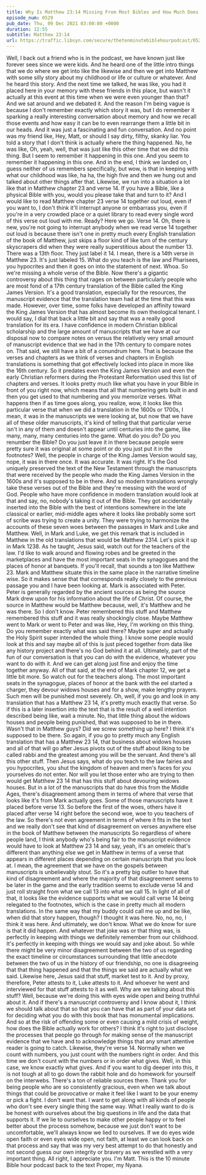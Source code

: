 ```yaml
---
title: Why Is Matthew 23:14 Missing From Most Bibles and How Much Does That Affect Matthew 23?
episode_num: 0529
pub_date: Thu, 09 Dec 2021 03:00:00 +0000
duration: 12:55
subtitle: Matthew 23:14
url: https://traffic.libsyn.com/secure/thetenminutebiblehourpodcast/0529_-_Why_Is_Matthew_23-14_Missing_From_Most_Bibles_and_How_Much_Does_That_Affect_Matthew_23.mp3
---
```


 Well, I back out a friend who is in the podcast, we have known just like forever sees since we were kids. And he heard one of the little intro things that we do where we get into like the likewise and then we get into Matthew with some silly story about my childhood or life or culture or whatever. And he heard this story. And the next time we talked, he was like, you had it placed here in your memory with these friends in this place, but wasn't it actually at this event at this time when we were even younger than that? And we sat around and we debated it. And the reason I'm being vague is because I don't remember exactly which story it was, but I do remember it sparking a really interesting conversation about memory and how we recall those events and how easy it can be to even rearrange them a little bit in our heads. And it was just a fascinating and fun conversation. And no point was my friend like, Hey, Matt, or should I say dirty, filthy, skanky liar. You told a story that I don't think is actually where the thing happened. No, he was like, Oh, yeah, well, that was just like this other time that we did this thing. But I seem to remember it happening in this one. And you seem to remember it happening in this one. And in the end, I think we landed on, I guess neither of us remembers specifically, but wow, is that in keeping with what our childhood was like, ha ha, the high five and then we hung out and talked about other things after that. Likewise, we run into a situation a lot like that in Matthew chapter 23 and verse 14. If you have a Bible, like a physical Bible with you, would you please take that and turn to it? And I would like to read Matthew chapter 23 verse 14 together out loud, even if you want to, I don't think it'll interrupt anyone or embarrass you, even if you're in a very crowded place or a quiet library to read every single word of this verse out loud with me. Ready? Here we go. Verse 14. Oh, there is new, you're not going to interrupt anybody when we read verse 14 together out loud is because there isn't one in pretty much every English translation of the book of Matthew, just skips a floor kind of like turn of the century skyscrapers did when they were really superstitious about the number 13. There was a 13th floor. They just label it 14. I mean, there is a 14th verse in Matthew 23. It's just labeled 15. What do you teach is the law and Pharisees, you hypocrites and then it goes on into the statement of next. Whoa. So we're missing a whole verse of the Bible. Now there's a gigantic controversy about this thing that rages on between particularly people who are most fond of a 17th century translation of the Bible called the King James Version. It's a good translation, especially for the resources, the manuscript evidence that the translation team had at the time that this was made. However, over time, some folks have developed an affinity toward the King James Version that has almost become its own theological tenant. I would say, I dial that back a little bit and say that was a really good translation for its era. I have confidence in modern Christian biblical scholarship and the large amount of manuscripts that we have at our disposal now to compare notes on versus the relatively very small amount of manuscript evidence that we had in the 17th century to compare notes on. That said, we still have a bit of a conundrum here. That is because the verses and chapters as we think of verses and chapters in English translations is something that got effectively locked into place in more like the 16th century. So it predates even the King James Version and even the early Christian reformers during the Protestant Reformation used this list of chapters and verses. It looks pretty much like what you have in your Bible in front of you right now, which means that all that numbering gets built in and then you get used to that numbering and you memorize verses. What happens then if as time goes along, you realize, wow, it looks like this particular verse that when we did a translation in the 1600s or 1700s, I mean, it was in the manuscripts we were looking at, but now that we have all of these older manuscripts, it's kind of telling that that particular verse isn't in any of them and doesn't appear until centuries into the game, like many, many, many centuries into the game. What do you do? Do you renumber the Bible? Do you just leave it in there because people were pretty sure it was original at some point or do you just put it in the footnotes? Well, the people in charge of the King James Version would say, nope, it was in there once. It was accurate. It was right. It's the God uniquely preserved the text of the New Testament through the manuscripts that were received by the people who made the King James Version in the 1600s and it's supposed to be in there. And so modern translations wrongly take these verses out of the Bible and they're messing with the word of God. People who have more confidence in modern translation would look at that and say, no, nobody's taking it out of the Bible. They got accidentally inserted into the Bible with the best of intentions somewhere in the late classical or earlier, mid-middle ages where it looks like probably some sort of scribe was trying to create a unity. They were trying to harmonize the accounts of these seven woes between the passages in Mark and Luke and Matthew. Well, in Mark and Luke, we get this remark that is included in Matthew in the old translations that would be Matthew 2314. Let's pick it up in Mark 1238. As he taught, Jesus said, watch out for the teachers of the law. I'd like to walk around and flowing robes and be greeted in the marketplaces and have the most important seats in the synagogues and the places of honor at banquets. If you'll recall, that sounds a ton like Matthew 23. Mark and Matthew situate this in the same place in the narrative timeline wise. So it makes sense that that corresponds really closely to the previous passage you and I have been looking at. Mark is associated with Peter. Peter is generally regarded by the ancient sources as being the source Mark drew upon for his information about the life of Christ. Of course, the source in Matthew would be Matthew because, well, it's Matthew and he was there. So I don't know. Peter remembered this stuff and Matthew remembered this stuff and it was really shockingly close. Maybe Matthew went to Mark or went to Peter and was like, Hey, I'm working on this thing. Do you remember exactly what was said there? Maybe super and actually the Holy Spirit super intended the whole thing. I know some people would look at this and say maybe all of this is just pieced together from data like any history project and there's no God behind it at all. Ultimately, part of the fun of our conversation is that you can do with the evidence, whatever you want to do with it. And we can get along just fine and enjoy the time together anyway. All of that said, at the end of Mark chapter 12, we get a little bit more. So watch out for the teachers along. The most important seats in the synagogue, places of honor at the bank with the eel started a charger, they devour widows houses and for a show, make lengthy prayers. Such men will be punished most severely. Oh, well, if you go and look in any translation that has a Matthew 23 14, it's pretty much exactly that verse. So if this is a later insertion into the text that is the result of a well intention described being like, wait a minute. No, that little thing about the widows houses and people being punished, that was supposed to be in there. Wasn't that in Matthew guys? Did we screw something up here? I think it's supposed to be there. So again, if you go to pretty much any English translation that has a Matthew 23 14, that business about widows houses and all of that will go after Jesus pivots out of the stuff about liking to be called rabbi and the greatest among you will be the servant. And there's all this other stuff. Then Jesus says, what do you teach to the law fairies and you hypocrites, you shut the kingdom of heaven and men's faces for you yourselves do not enter. Nor will you let those enter who are trying to then would get Matthew 23 14 that has this stuff about devouring widows houses. But in a lot of the manuscripts that do have this from the Middle Ages, there's disagreement among them in terms of where that verse that looks like it's from Mark actually goes. Some of those manuscripts have it placed before verse 13. So before the first of the woes, others have it placed after verse 14 right before the second woe, woe to you teachers of the law. So there's not even agreement in terms of where it fits in the text and we really don't see that kind of disagreement on verses anywhere else in the book of Matthew between the manuscripts So regardless of where people land, I think anybody who's being fair to the manuscript evidence would have to look at Matthew 23 14 and say, yeah, it's an omeleic that's different than anything else we get in Matthew in terms of a verse that appears in different places depending on certain manuscripts that you look at. I mean, the agreement that we have on the gospels between manuscripts is unbelievably stout. So it's a pretty big outlier to have that kind of disagreement and where the majority of that disagreement seems to be later in the game and the early tradition seems to exclude verse 14 and just roll straight from what we call 13 into what we call 15. In light of all of that, it looks like the evidence supports what we would call verse 14 being relegated to the footnotes, which is the case in pretty much all modern translations. In the same way that my buddy could call me up and be like, when did that story happen, though? I thought it was here. No, no, no, I think it was here. And ultimately, we don't know. What we do know for sure is that it did happen. And whatever that joke was or that thing was, is perfectly in keeping with things we definitely remember from our childhood. It's perfectly in keeping with things we would say and joke about. So while there might be very minor disagreement between the two of us regarding the exact timeline or circumstances surrounding that little anecdote between the two of us in the history of our friendship, no one is disagreeing that that thing happened and that the things we said are actually what we said. Likewise here, Jesus said that stuff, market test to it. And by proxy, therefore, Peter attests to it, Luke attests to it. And whoever he went and interviewed for that stuff attests to it as well. Why are we talking about this stuff? Well, because we're doing this with eyes wide open and being truthful about it. And if there's a manuscript controversy and I know about it, I think we should talk about that so that you can have that as part of your data set for deciding what you do with this book that has monumental implications. And so at the risk of offending some or even causing a mild crisis of weight, how does the Bible actually work for others? I think it's right to just disclose the processes that people go through for making sense of the manuscript evidence that we have and to acknowledge things that any smart attentive reader is going to catch. Likewise, they're verse 14. Normally when we count with numbers, you just count with the numbers right in order. And this time we don't count with the numbers or in order what gives. Well, in this case, we know exactly what gives. And if you want to dig deeper into this, it is not tough at all to go down the rabbit hole and do homework for yourself on the interwebs. There's a ton of reliable sources there. Thank you for being people who are so consistently gracious, even when we talk about things that could be provocative or make it feel like I want to be your enemy or pick a fight. I don't want that. I want to get along with all kinds of people who don't see every single thing the same way. What I really want to do is be honest with ourselves about the big questions in life and the data that supports it. If we lie to ourselves to make other people happy or to feel better about the process somehow, because we just don't want to be uncomfortable, we'll always know we lied to ourselves. If we do eyes wide open faith or even eyes wide open, not faith, at least we can look back on that process and say that was my very best attempt to do that honestly and not second guess our own integrity or bravery as we wrestled with a very important thing. All right, I appreciate you. I'm Matt. This is the 10 minute Bible hour podcast back to the text Proper, my Nyana.